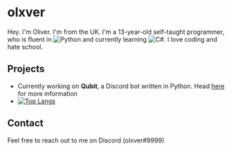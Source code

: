 # olxver

Hey. I'm Oliver. I'm from the UK. I'm a 13-year-old self-taught programmer, who is fluent in ![Python](https://img.shields.io/badge/-Python-3776AB?logo=python&logoColor=white&style=flat-square) and currently learning ![C#](https://img.shields.io/badge/-C%23-239120?logo=c-sharp&logoColor=white&style=flat-square). I love coding and hate school. 


## Projects

- Currently working on **Qubit**, a Discord bot written in Python. Head [here](https://github.com/olxver/Qubit) for more information
- [![Top Langs](https://github-readme-stats.vercel.app/api/top-langs/?username=olxver)](https://github.com/anuraghazra/github-readme-stats)

## Contact

Feel free to reach out to me on Discord (olxver#9999)


